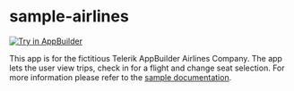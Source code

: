 sample-airlines
===============
<a href="https://platform.telerik.com/#appbuilder/clone/https%3A%2F%2Fgithub.com%2FIcenium%2Fsample-airlines" target="_blank"><img src="http://docs.telerik.com/platform/appbuilder/sample-apps/images/try-in-appbuilder.png" alt="Try in AppBuilder" title="Try in AppBuilder" /></a>

This app is for the fictitious Telerik AppBuilder Airlines Company. The app lets the user view trips, check in for a flight and change seat selection.
For more information please refer to the [sample documentation](http://docs.telerik.com/platform/appbuilder/sample-apps/airlines-app).
